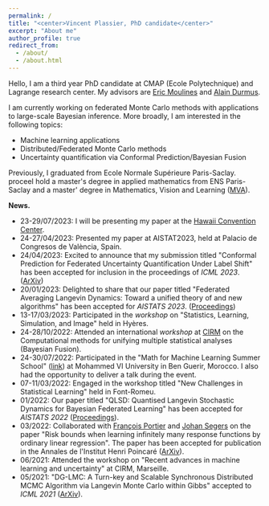 ```yaml
---
permalink: /
title: "<center>Vincent Plassier, PhD candidate</center>"
excerpt: "About me"
author_profile: true
redirect_from: 
  - /about/
  - /about.html
---
```


Hello, I am a third year PhD candidate at CMAP (Ecole Polytechnique) and Lagrange research center. My advisors are [Eric Moulines](https://fr.wikipedia.org/wiki/%C3%89ric_Moulines) and [Alain Durmus](https://alain.perso.math.cnrs.fr/).

I am currently working on federated Monte Carlo methods with applications to large-scale Bayesian inference. More broadly, I am interested in the following topics:
- Machine learning applications
- Distributed/Federated Monte Carlo methods
- Uncertainty quantification via Conformal Prediction/Bayesian Fusion

Previously, I graduated from Ecole Normale Supérieure Paris-Saclay. proceeI hold a master's degree in applied mathematics from ENS Paris-Saclay and a master' degree in Mathematics, Vision and Learning ([MVA](https://www.master-mva.com/)).

**News.**
- 23-29/07/2023: I will be presenting my paper at the [Hawaii Convention Center](https://www.google.de/maps/place/Hawaii+Convention+Center/@21.2788975,-157.8322595,13z/data=!4m6!3m5!1s0x7c006de5aaaaaaab:0xbf852970ed70bc17!8m2!3d21.2896943!4d-157.8358919!16zL20vMDM0YnBm?entry=ttu).
- 24-27/04/2023: Presented my paper at AISTAT2023, held at Palacio de Congresos de València, Spain.
- 24/04/2023: Excited to announce that my submission titled "Conformal Prediction for Federated Uncertainty Quantification Under Label Shift" has been accepted for inclusion in the proceedings of *ICML 2023*. ([ArXiv](https://arxiv.org/pdf/2306.05131.pdf))
- 20/01/2023: Delighted to share that our paper titled "Federated Averaging Langevin Dynamics: Toward a unified theory of and new algorithms" has been accepted for *AISTATS 2023*. ([Proceedings](https://proceedings.mlr.press/v206/plassier23a/plassier23a.pdf))
- 13-17/03/2023: Participated in the *workshop* on "Statistics, Learning, Simulation, and Image" held in Hyères.
- 24-28/10/2022: Attended an international *workshop* at [CIRM](https://conferences.cirm-math.fr/2635.html) on the Computational methods for unifying multiple statistical analyses (Bayesian Fusion).
- 24-30/07/2022: Participated in the "Math for Machine Learning Summer School" ([link](https://www.emines-ingenieur.org/en/education/summer-school)) at Mohammed VI University in Ben Guerir, Morocco. I also had the opportunity to deliver a talk during the event.
- 07-11/03/2022: Engaged in the workshop titled "New Challenges in Statistical Learning" held in Font-Romeu.
- 01/2022: Our paper titled "QLSD: Quantised Langevin Stochastic Dynamics for Bayesian Federated Learning" has been accepted for *AISTATS 2022* ([Proceedings](https://proceedings.mlr.press/v151/vono22a)).
- 03/2022: Collaborated with  [François Portier](https://sites.google.com/site/fportierwebpage/) and [Johan Segers](https://perso.uclouvain.be/johan.segers/) on the paper "Risk bounds when learning infinitely many response functions by ordinary linear regression". The paper has been accepted for publication in the Annales de l'Institut Henri Poincaré ([ArXiv](https://arxiv.org/abs/2006.09223)).
- 06/2021: Attended the workshop on "Recent advances in machine learning and uncertainty" at CIRM, Marseille.
- 05/2021: "DG-LMC: A Turn-key and Scalable Synchronous Distributed MCMC Algorithm via Langevin Monte Carlo within Gibbs" accepted to *ICML 2021* ([ArXiv](https://arxiv.org/abs/2106.06300)).
